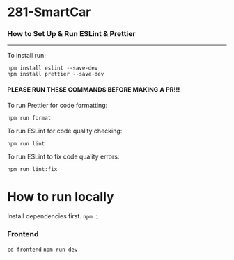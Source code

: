 # 281-SmartCar

### How to Set Up & Run ESLint & Prettier

---

To install run:

```
npm install eslint --save-dev
npm install prettier --save-dev
```

#### PLEASE RUN THESE COMMANDS BEFORE MAKING A PR!!!

To run Prettier for code formatting:

```
npm run format
```

To run ESLint for code quality checking:

```
npm run lint
```

To run ESLint to fix code quality errors:

```
npm run lint:fix
```

# How to run locally

Install dependencies first.
`npm i`

### Frontend

`cd frontend`
`npm run dev`
